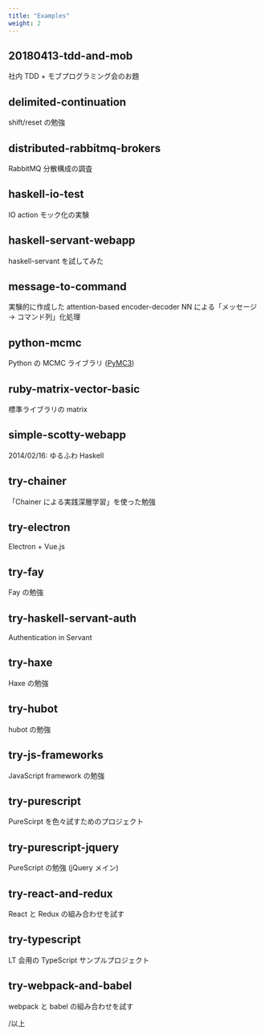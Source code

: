 ```yaml
---
title: "Examples"
weight: 2
---
```


## 20180413-tdd-and-mob

社内 TDD + モブプログラミング会のお題

## delimited-continuation

shift/reset の勉強

## distributed-rabbitmq-brokers

RabbitMQ 分散構成の調査

## haskell-io-test

IO action モック化の実験

## haskell-servant-webapp

haskell-servant を試してみた

## message-to-command

実験的に作成した attention-based encoder-decoder NN による「メッセージ → コマンド列」化処理

## python-mcmc

Python の MCMC ライブラリ ([PyMC3](https://github.com/pymc-devs/pymc3))

## ruby-matrix-vector-basic

標準ライブラリの matrix

## simple-scotty-webapp

2014/02/16: ゆるふわ Haskell

## try-chainer

「Chainer による実践深層学習」を使った勉強

## try-electron

Electron + Vue.js

## try-fay

Fay の勉強

## try-haskell-servant-auth

Authentication in Servant

## try-haxe

Haxe の勉強

## try-hubot

hubot の勉強

## try-js-frameworks

JavaScript framework の勉強

## try-purescript

PureScirpt を色々試すためのプロジェクト

## try-purescript-jquery

PureScript の勉強 (jQuery メイン)

## try-react-and-redux

React と Redux の組み合わせを試す

## try-typescript

LT 会用の TypeScript サンプルプロジェクト

## try-webpack-and-babel

webpack と babel の組み合わせを試す


/以上